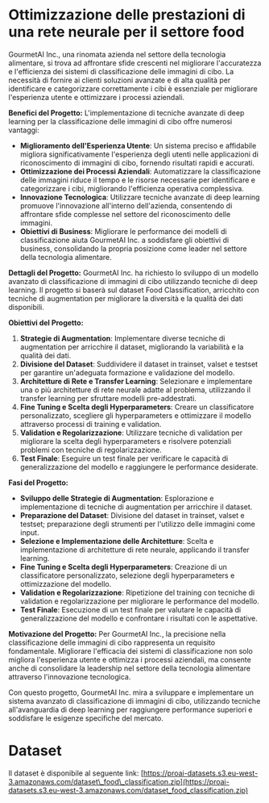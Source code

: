 # Ottimizzazione delle prestazioni di una rete neurale per il settore food

GourmetAI Inc., una rinomata azienda nel settore della tecnologia alimentare, si trova ad affrontare sfide crescenti nel migliorare l'accuratezza e l'efficienza dei sistemi di classificazione delle immagini di cibo. La necessità di fornire ai clienti soluzioni avanzate e di alta qualità per identificare e categorizzare correttamente i cibi è essenziale per migliorare l'esperienza utente e ottimizzare i processi aziendali.

**Benefici del Progetto:** L'implementazione di tecniche avanzate di deep learning per la classificazione delle immagini di cibo offre numerosi vantaggi:

- **Miglioramento dell'Esperienza Utente**: Un sistema preciso e affidabile migliora significativamente l'esperienza degli utenti nelle applicazioni di riconoscimento di immagini di cibo, fornendo risultati rapidi e accurati.
- **Ottimizzazione dei Processi Aziendali**: Automatizzare la classificazione delle immagini riduce il tempo e le risorse necessarie per identificare e categorizzare i cibi, migliorando l'efficienza operativa complessiva.
- **Innovazione Tecnologica**: Utilizzare tecniche avanzate di deep learning promuove l'innovazione all'interno dell'azienda, consentendo di affrontare sfide complesse nel settore del riconoscimento delle immagini.
- **Obiettivi di Business**: Migliorare le performance dei modelli di classificazione aiuta GourmetAI Inc. a soddisfare gli obiettivi di business, consolidando la propria posizione come leader nel settore della tecnologia alimentare.

**Dettagli del Progetto:** GourmetAI Inc. ha richiesto lo sviluppo di un modello avanzato di classificazione di immagini di cibo utilizzando tecniche di deep learning. Il progetto si baserà sul dataset Food Classification, arricchito con tecniche di augmentation per migliorare la diversità e la qualità dei dati disponibili.

**Obiettivi del Progetto:**

1. **Strategie di Augmentation**: Implementare diverse tecniche di augmentation per arricchire il dataset, migliorando la variabilità e la qualità dei dati.
2. **Divisione del Dataset**: Suddividere il dataset in trainset, valset e testset per garantire un'adeguata formazione e validazione del modello.
3. **Architetture di Rete e Transfer Learning**: Selezionare e implementare una o più architetture di rete neurale adatte al problema, utilizzando il transfer learning per sfruttare modelli pre-addestrati.
4. **Fine Tuning e Scelta degli Hyperparameters**: Creare un classificatore personalizzato, scegliere gli hyperparameters e ottimizzare il modello attraverso processi di training e validation.
5. **Validation e Regolarizzazione**: Utilizzare tecniche di validation per migliorare la scelta degli hyperparameters e risolvere potenziali problemi con tecniche di regolarizzazione.
6. **Test Finale**: Eseguire un test finale per verificare le capacità di generalizzazione del modello e raggiungere le performance desiderate.

**Fasi del Progetto:**

- **Sviluppo delle Strategie di Augmentation**: Esplorazione e implementazione di tecniche di augmentation per arricchire il dataset.
- **Preparazione del Dataset**: Divisione del dataset in trainset, valset e testset; preparazione degli strumenti per l'utilizzo delle immagini come input.
- **Selezione e Implementazione delle Architetture**: Scelta e implementazione di architetture di rete neurale, applicando il transfer learning.
- **Fine Tuning e Scelta degli Hyperparameters**: Creazione di un classificatore personalizzato, selezione degli hyperparameters e ottimizzazione del modello.
- **Validation e Regolarizzazione**: Ripetizione del training con tecniche di validation e regolarizzazione per migliorare le performance del modello.
- **Test Finale**: Esecuzione di un test finale per valutare le capacità di generalizzazione del modello e confrontare i risultati con le aspettative.

**Motivazione del Progetto:** Per GourmetAI Inc., la precisione nella classificazione delle immagini di cibo rappresenta un requisito fondamentale. Migliorare l'efficacia dei sistemi di classificazione non solo migliora l'esperienza utente e ottimizza i processi aziendali, ma consente anche di consolidare la leadership nel settore della tecnologia alimentare attraverso l'innovazione tecnologica.

Con questo progetto, GourmetAI Inc. mira a sviluppare e implementare un sistema avanzato di classificazione di immagini di cibo, utilizzando tecniche all'avanguardia di deep learning per raggiungere performance superiori e soddisfare le esigenze specifiche del mercato.


# Dataset

Il dataset è disponibile al seguente link: [https://proai-datasets.s3.eu-west-3.amazonaws.com/dataset\_food\_classification.zip](https://proai-datasets.s3.eu-west-3.amazonaws.com/dataset_food_classification.zip)
